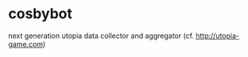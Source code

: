cosbybot
========

next generation utopia data collector and aggregator (cf. http://utopia-game.com)
